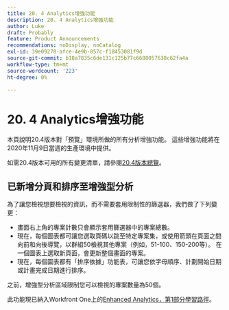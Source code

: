 ```yaml
---
title: 20. 4 Analytics增強功能
description: 20. 4 Analytics增強功能
author: Luke
draft: Probably
feature: Product Announcements
recommendations: noDisplay, noCatalog
exl-id: 39e09278-afce-4e9b-857c-f18453081f9d
source-git-commit: b18a7835c6de131c125b77c6688057638c62fa4a
workflow-type: tm+mt
source-wordcount: '223'
ht-degree: 0%

---
```


# 20. 4 Analytics增強功能

本頁說明20.4版本對「預覽」環境所做的所有分析增強功能。 這些增強功能將在2020年11月9日當週的生產環境中提供。

如需20.4版本可用的所有變更清單，請參閱[20.4版本總覽](../../../product-announcements/product-releases/20.4-release-activity/20-4-release-overview.md)。

## 已新增分頁和排序至增強型分析

為了讓您檢視想要檢視的資訊，而不需要套用限制性的篩選器，我們做了下列變更：

* 畫面右上角的專案計數只會顯示套用篩選器中的專案總數。
* 現在，每個圖表都可讓您選取頁碼以跳至特定專案集，或使用箭頭在頁面之間向前和向後導覽，以群組50檢視其他專案（例如，51-100、150-200等）。 在一個圖表上選取新頁面，會更新整個畫面的專案。
* 現在，每個圖表都有「排序依據」功能表，可讓您依字母順序、計劃開始日期或計畫完成日期進行排序。

之前，增強型分析區域限制您可以檢視的專案數量為50個。

此功能現已納入Workfront One上的[Enhanced Analytics，第1部分學習路徑](https://experienceleague.adobe.com/en/docs/workfront/using/home)。
